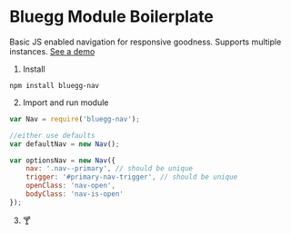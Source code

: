 # Bluegg Module Boilerplate

Basic JS enabled navigation for responsive goodness. Supports multiple instances. [See a demo](http://codepen.io/matthewbeta/pen/dpbNbK)

1. Install
```shell
npm install bluegg-nav
```

2. Import and run module
```js
var Nav = require('bluegg-nav');

//either use defaults
var defaultNav = new Nav();

var optionsNav = new Nav({
	nav: '.nav--primary', // should be unique
	trigger: '#primary-nav-trigger', // should be unique
	openClass: 'nav-open',
	bodyClass: 'nav-is-open'
});
```

3. 🍸

